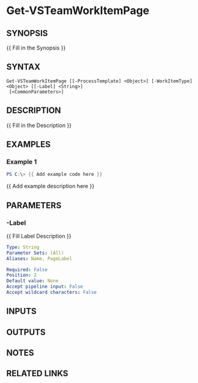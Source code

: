 <!-- #include "./common/header.md" -->

# Get-VSTeamWorkItemPage

## SYNOPSIS
{{ Fill in the Synopsis }}

## SYNTAX

```
Get-VSTeamWorkItemPage [[-ProcessTemplate] <Object>] [-WorkItemType] <Object> [[-Label] <String>]
 [<CommonParameters>]
```

## DESCRIPTION
{{ Fill in the Description }}

## EXAMPLES

### Example 1
```powershell
PS C:\> {{ Add example code here }}
```

{{ Add example description here }}

## PARAMETERS

### -Label
{{ Fill Label Description }}

```yaml
Type: String
Parameter Sets: (All)
Aliases: Name, PageLabel

Required: False
Position: 2
Default value: None
Accept pipeline input: False
Accept wildcard characters: False
```

<!-- #include "./params/processTemplate.md" -->

<!-- #include "./params/workItemType.md" -->


## INPUTS

## OUTPUTS

## NOTES

## RELATED LINKS
